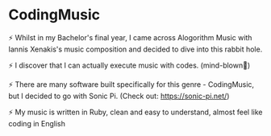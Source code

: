 # CodingMusic

⚡ Whilst in my Bachelor's final year, I came across Alogorithm Music with Iannis Xenakis's music composition and decided to dive into this rabbit hole. 

⚡ I discover that I can actually execute music with codes. (mind-blown🤯)

⚡ There are many software built specifically for this genre - CodingMusic, but I decided to go with Sonic Pi. (Check out: https://sonic-pi.net/)

⚡ My music is written in Ruby, clean and easy to understand, almost feel like coding in English
